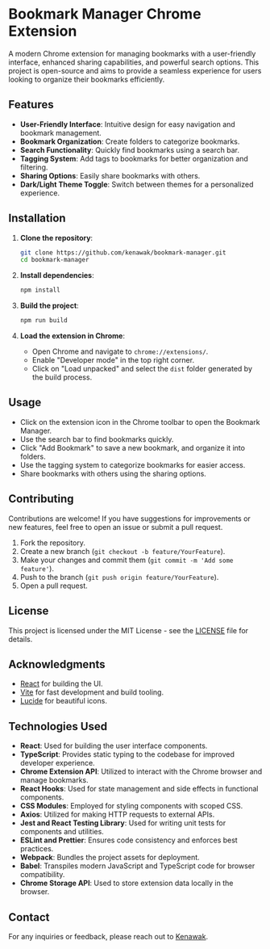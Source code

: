 # Bookmark Manager Chrome Extension

A modern Chrome extension for managing bookmarks with a user-friendly interface, enhanced sharing capabilities, and powerful search options. This project is open-source and aims to provide a seamless experience for users looking to organize their bookmarks efficiently.

## Features

- **User-Friendly Interface**: Intuitive design for easy navigation and bookmark management.
- **Bookmark Organization**: Create folders to categorize bookmarks.
- **Search Functionality**: Quickly find bookmarks using a search bar.
- **Tagging System**: Add tags to bookmarks for better organization and filtering.
- **Sharing Options**: Easily share bookmarks with others.
- **Dark/Light Theme Toggle**: Switch between themes for a personalized experience.

## Installation

1. **Clone the repository**:
   ```bash
   git clone https://github.com/kenawak/bookmark-manager.git
   cd bookmark-manager
   ```

2. **Install dependencies**:
   ```bash
   npm install
   ```

3. **Build the project**:
   ```bash
   npm run build
   ```

4. **Load the extension in Chrome**:
   - Open Chrome and navigate to `chrome://extensions/`.
   - Enable "Developer mode" in the top right corner.
   - Click on "Load unpacked" and select the `dist` folder generated by the build process.

## Usage

- Click on the extension icon in the Chrome toolbar to open the Bookmark Manager.
- Use the search bar to find bookmarks quickly.
- Click "Add Bookmark" to save a new bookmark, and organize it into folders.
- Use the tagging system to categorize bookmarks for easier access.
- Share bookmarks with others using the sharing options.

## Contributing

Contributions are welcome! If you have suggestions for improvements or new features, feel free to open an issue or submit a pull request.

1. Fork the repository.
2. Create a new branch (`git checkout -b feature/YourFeature`).
3. Make your changes and commit them (`git commit -m 'Add some feature'`).
4. Push to the branch (`git push origin feature/YourFeature`).
5. Open a pull request.

## License

This project is licensed under the MIT License - see the [LICENSE](LICENSE) file for details.

## Acknowledgments

- [React](https://reactjs.org/) for building the UI.
- [Vite](https://vitejs.dev/) for fast development and build tooling.
- [Lucide](https://lucide.dev/) for beautiful icons.

## Technologies Used
- **React**: Used for building the user interface components.
- **TypeScript**: Provides static typing to the codebase for improved developer experience.
- **Chrome Extension API**: Utilized to interact with the Chrome browser and manage bookmarks.
- **React Hooks**: Used for state management and side effects in functional components.
- **CSS Modules**: Employed for styling components with scoped CSS.
- **Axios**: Utilized for making HTTP requests to external APIs.
- **Jest and React Testing Library**: Used for writing unit tests for components and utilities.
- **ESLint and Prettier**: Ensures code consistency and enforces best practices.
- **Webpack**: Bundles the project assets for deployment.
- **Babel**: Transpiles modern JavaScript and TypeScript code for browser compatibility.
- **Chrome Storage API**: Used to store extension data locally in the browser.

## Contact

For any inquiries or feedback, please reach out to [Kenawak](https://t.me/thekeocoder).
